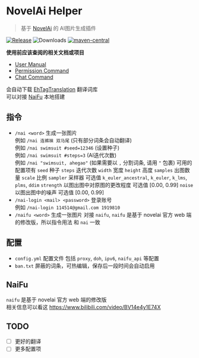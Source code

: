 # NovelAi Helper

> 基于 [NovelAi](https://novelai.net/image) 的 AI图片生成插件

[![Release](https://img.shields.io/github/v/release/cssxsh/novelai-helper)](https://github.com/cssxsh/novelai-helper/releases)
![Downloads](https://img.shields.io/github/downloads/cssxsh/novelai-helper/total)
[![maven-central](https://img.shields.io/maven-central/v/xyz.cssxsh.mirai/novelai-helper)](https://search.maven.org/artifact/xyz.cssxsh.mirai/novelai-helper)

**使用前应该查阅的相关文档或项目**

* [User Manual](https://github.com/mamoe/mirai/blob/dev/docs/UserManual.md)
* [Permission Command](https://github.com/mamoe/mirai/blob/dev/mirai-console/docs/BuiltInCommands.md#permissioncommand)
* [Chat Command](https://github.com/project-mirai/chat-command)

会自动下载 [EhTagTranslation](https://github.com/EhTagTranslation/Database) 翻译词库  
可以对接 [NaiFu](#NaiFu) 本地搭建

## 指令

* `/nai <word>` 生成一张图片   
  例如 `/nai 连裤袜 双马尾` (只有部分词条会自动翻译)  
  例如 `/nai swimsuit #seed=12346` (设置种子)  
  例如 `/nai swimsuit #steps=3` (AI迭代次数)  
  例如 `/nai "swimsuit, ahegao"` (如果需要以 `,` 分割词条, 请用 `"` 包裹)
  可用的配置项有
  `seed` 种子
  `steps` 迭代次数
  `width` 宽度
  `height` 高度 
  `samples` 出图数量
  `scale` 比例
  `sampler` 采样器 可选值 `k_euler_ancestral`, `k_euler`, `k_lms`, `plms`, `ddim`
  `strength` 以图出图中对原图的更改程度 可选值 [0.00, 0.99]
  `noise` 以图出图中的噪声 可选值 [0.00, 0.99]
* `/nai-login <mail> <password>` 登录账号  
  例如 `/nai-login 114514@gmail.com 1919810`
* `/naifu <word>` 生成一张图片
  对接 `naifu`, `naifu` 是基于 novelai 官方 web 端的修改版，所以指令用法 和 `nai` 一致

## 配置

* `config.yml` 配置文件 包括 `proxy`, `doh`, `ipv6`, `naifu_api` 等配置
* `ban.txt` 屏蔽的词条，可热编辑，保存后一段时间会自动启用

## NaiFu

`naifu` 是基于 novelai 官方 web 端的修改版  
相关信息可以看这 <https://www.bilibili.com/video/BV14e4y1E74X>

## TODO

* [ ] 更好的翻译
* [ ] 更多配置项